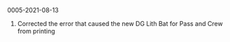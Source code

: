 0005-2021-08-13
1. Corrected the error that caused the new DG Lith Bat for Pass and Crew from printing

